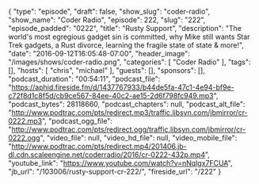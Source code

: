 {
  "type": "episode",
  "draft": false,
  "show_slug": "coder-radio",
  "show_name": "Coder Radio",
  "episode": 222,
  "slug": "222",
  "episode_padded": "0222",
  "title": "Rusty Support",
  "description": "The world's most egregious gadget sin is committed, why Mike still wants Star Trek gadgets, a Rust divorce, learning the fragile state of state & more!",
  "date": "2016-09-12T16:05:48-07:00",
  "header_image": "/images/shows/coder-radio.png",
  "categories": [
    "Coder Radio"
  ],
  "tags": [],
  "hosts": [
    "chris",
    "michael"
  ],
  "guests": [],
  "sponsors": [],
  "podcast_duration": "00:54:11",
  "podcast_file": "https://aphid.fireside.fm/d/1437767933/b44de5fa-47c1-4e94-bf9e-c72f8d1c8f5d/cb9ce567-84ee-40c2-ae15-2d6f798fc949.mp3",
  "podcast_bytes": 28118660,
  "podcast_chapters": null,
  "podcast_alt_file": "http://www.podtrac.com/pts/redirect.mp3/traffic.libsyn.com/jbmirror/cr-0222.mp3",
  "podcast_ogg_file": "http://www.podtrac.com/pts/redirect.ogg/traffic.libsyn.com/jbmirror/cr-0222.ogg",
  "video_file": null,
  "video_hd_file": null,
  "video_mobile_file": "http://www.podtrac.com/pts/redirect.mp4/201406.jb-dl.cdn.scaleengine.net/coderradio/2016/cr-0222-432p.mp4",
  "youtube_link": "https://www.youtube.com/watch?v=nNqlgx7FCUA",
  "jb_url": "/103006/rusty-support-cr-222/",
  "fireside_url": "/222"
}

